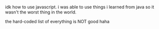 idk how to use javascript. i was able to use things i learned from java so it wasn't the worst thing in the world.

the hard-coded list of everything is NOT good haha
